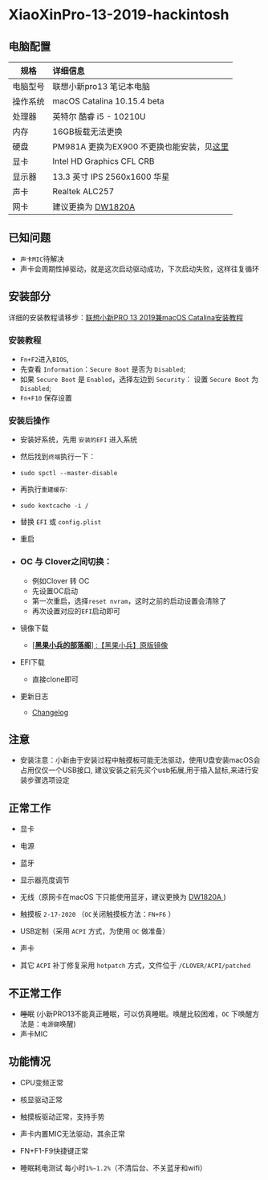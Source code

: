 # XiaoXinPro-13-2019-hackintosh

## 电脑配置

| 规格     | 详细信息                                                     |
| -------- | :----------------------------------------------------------- |
| 电脑型号 | 联想小新pro13 笔记本电脑                                     |
| 操作系统 | macOS Catalina 10.15.4 beta                                  |
| 处理器   | 英特尔 酷睿 i5 - 10210U                                      |
| 内存     | 16GB板载无法更换                                             |
| 硬盘     | PM981A 更换为EX900 不更换也能安装，见[这里](https://github.com/phenixcxz/xiaoXinPro-i5-PM981) |
| 显卡     | Intel HD Graphics CFL CRB                                    |
| 显示器   | 13.3 英寸 IPS 2560x1600 华星                                 |
| 声卡     | Realtek ALC257                                               |
| 网卡     | 建议更换为 [DW1820A](https://blog.daliansky.net/DW1820A_BCM94350ZAE-driver-inserts-the-correct-posture.html) |

## 已知问题

- `声卡MIC`待解决
- 声卡会周期性掉驱动，就是这次启动驱动成功，下次启动失败，这样往复循环

## 安装部分

详细的安装教程请移步：[联想小新PRO 13 2019兼macOS Catalina安装教程](https://blog.daliansky.net/Lenovo-Xiaoxin-PRO-13-2019-and-macOS-Catalina-Installation-Tutorial.html)

### 安装教程

- `Fn+F2`进入`BIOS`,
- 先查看 `Information`：`Secure Boot` 是否为 `Disabled`;
- 如果 `Secure Boot` 是 `Enabled`，选择左边到 `Security`： 设置 `Secure Boot` 为 `Disabled`;
- `Fn+F10` 保存设置

### 安装后操作

- 安装好系统，先用 `安装的EFI` 进入系统
- 然后找到`终端`执行一下：
- `sudo spctl --master-disable`
- 再执行`重建缓存`:
- `sudo kextcache -i /`
- 替换 `EFI` 或 `config.plist`
- 重启

- ### OC 与 Clover之间切换：

  - 例如Clover 转 OC
  - 先设置OC启动
  - 第一次重启，选择`reset nvram`，这时之前的启动设置会清除了
  - 再次设置对应的`EFI`启动即可

- 镜像下载

  - [[**黑果小兵的部落阁**\] :【黑果小兵】原版镜像](https://blog.daliansky.net/categories/下载/镜像/)

- EFI下载

  - 直接clone即可

- 更新日志

  - [Changelog](Changelog.md)

## 注意

- 安装注意：小新由于安装过程中触摸板可能无法驱动，使用U盘安装macOS会占用仅仅一个USB接口, 建议安装之前先买个usb拓展,用于插入鼠标,来进行安装步骤选项设定

## 正常工作

- 显卡

- 电源

- 蓝牙

- 显示器亮度调节

- 无线（原网卡在macOS 下只能使用蓝牙，建议更换为 [DW1820A ](https://blog.daliansky.net/DW1820A_BCM94350ZAE-driver-inserts-the-correct-posture.html))

- 触摸板 `2-17-2020` （`OC`关闭触摸板方法：`FN+F6` ）

- USB定制（采用 `ACPI` 方式，为使用 `OC` 做准备）

- 声卡

- 其它 `ACPI` 补丁修复采用 `hotpatch` 方式，文件位于 `/CLOVER/ACPI/patched`

## 不正常工作

- ~~睡眠~~ (小新PRO13不能真正睡眠，可以仿真睡眠。唤醒比较困难，`OC` 下唤醒方法是：`电源键`唤醒)
- 声卡MIC

## 功能情况

- CPU变频正常

- 核显驱动正常

- 触摸板驱动正常，支持手势

- 声卡内置MIC无法驱动，其余正常

- FN+F1-F9快捷键正常

- 睡眠耗电测试 每小时`1%~1.2%`（不清后台、不关蓝牙和wifi）

  